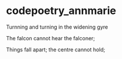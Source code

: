# codepoetry_annmarie
Turnning and turning in the widening gyre

The falcon cannot hear the falconer;

Things fall apart; the centre cannot hold;
